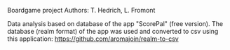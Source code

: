 Boardgame project
Authors: T. Hedrich, L. Fromont

Data analysis based on database of the app "ScorePal" (free version).
The database (realm format) of the app was used and converted to csv using this application: https://github.com/aromajoin/realm-to-csv